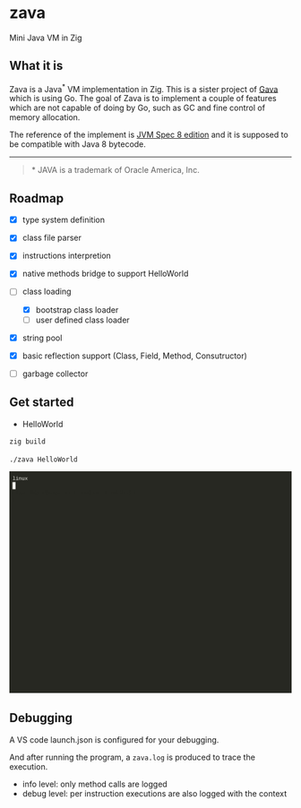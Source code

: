 # zava
Mini Java VM in Zig

## What it is

Zava is a Java<sup>*</sup> VM implementation in Zig. This is a sister project of [Gava](https://github.com/chaoyangnz/gava) which is using Go.
The goal of Zava is to implement a couple of features which are not capable of doing by Go, such as GC and fine control of memory allocation.

The reference of the implement is [JVM Spec 8 edition](https://docs.oracle.com/javase/specs/jvms/se8/html/) and it is supposed to be compatible with Java 8 bytecode.

--- 
> \* JAVA is a trademark of Oracle America, Inc.

## Roadmap

- [x] type system definition
- [x] class file parser
- [x] instructions interpretion 
- [x] native methods bridge to support HelloWorld
- [ ] class loading
  - [x] bootstrap class loader
  - [ ] user defined class loader
- [x] string pool
- [x] basic reflection support (Class, Field, Method, Consutructor)
- [ ] garbage collector


## Get started

- HelloWorld
```
zig build

./zava HelloWorld
```

![demo](demo.gif)

## Debugging

A VS code launch.json is configured for your debugging.

And after running the program, a `zava.log` is produced to trace the execution.

- info level: only method calls are logged
- debug level: per instruction executions are also logged with the context




